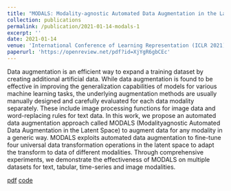 ```yaml
---
title: "MODALS: Modality-agnostic Automated Data Augmentation in the Latent Space"
collection: publications
permalink: /publication/2021-01-14-modals-1
excerpt: ''
date: 2021-01-14
venue: 'International Conference of Learning Representation (ICLR 2021)'
paperurl: 'https://openreview.net/pdf?id=XjYgR6gbCEc'
---
```


Data augmentation is an efficient way to expand a training dataset by creating additional artificial data. While data augmentation is found to be effective in improving the generalization capabilities of models for various machine learning tasks,
the underlying augmentation methods are usually manually designed and carefully evaluated for each data modality separately. These include image processing
functions for image data and word-replacing rules for text data. In this work, we
propose an automated data augmentation approach called MODALS (Modalityagnostic Automated Data Augmentation in the Latent Space) to augment data for
any modality in a generic way. MODALS exploits automated data augmentation
to fine-tune four universal data transformation operations in the latent space to
adapt the transform to data of different modalities. Through comprehensive experiments, we demonstrate the effectiveness of MODALS on multiple datasets for
text, tabular, time-series and image modalities.

[pdf](https://openreview.net/pdf?id=XjYgR6gbCEc)
[code](https://github.com/jamestszhim/modals)
